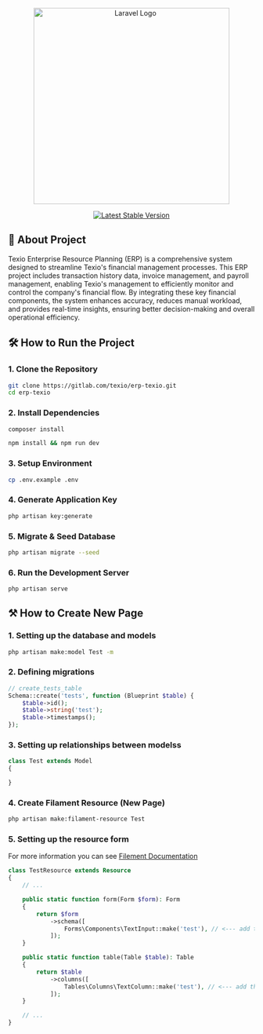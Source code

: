 <p align="center"><a href="https://laravel.com" target="_blank"><img src="https://raw.githubusercontent.com/laravel/art/master/logo-lockup/5%20SVG/2%20CMYK/1%20Full%20Color/laravel-logolockup-cmyk-red.svg" width="400" alt="Laravel Logo"></a></p>

<p align="center">
<a href="https://packagist.org/packages/laravel/framework"><img src="https://img.shields.io/packagist/v/laravel/framework" alt="Latest Stable Version"></a>
</p>

## 🚀 About Project

Texio Enterprise Resource Planning (ERP) is a comprehensive system designed to streamline Texio's financial management processes. This ERP project includes transaction history data, invoice management, and payroll management, enabling Texio's management to efficiently monitor and control the company's financial flow. By integrating these key financial components, the system enhances accuracy, reduces manual workload, and provides real-time insights, ensuring better decision-making and overall operational efficiency.

## 🛠️ How to Run the Project

###  1. Clone the Repository

```bash
git clone https://gitlab.com/texio/erp-texio.git
cd erp-texio
```

### 2. Install Dependencies

```bash
composer install
```
```bash
npm install && npm run dev
```

### 3. Setup Environment

```bash
cp .env.example .env
```

### 4. Generate Application Key

```bash
php artisan key:generate
```

### 5. Migrate & Seed Database

```bash
php artisan migrate --seed
```

### 6. Run the Development Server

```bash
php artisan serve
```

## ⚒️ How to Create New Page

###  1. Setting up the database and models

```bash
php artisan make:model Test -m
```

###  2. Defining migrations

```php
// create_tests_table
Schema::create('tests', function (Blueprint $table) {
    $table->id();
    $table->string('test');
    $table->timestamps();
});
```

###  3. Setting up relationships between modelss

```php
class Test extends Model
{

}
```

###  4. Create Filament Resource (New Page)

```bash
php artisan make:filament-resource Test
```

###  5. Setting up the resource form

For more information you can see [Filement Documentation](https://filamentphp.com/docs/3.x/panels/getting-started#setting-up-the-resource-form)

```php
class TestResource extends Resource
{
    // ...

    public static function form(Form $form): Form
    {
        return $form
            ->schema([
                Forms\Components\TextInput::make('test'), // <--- add this line
            ]);
    }

    public static function table(Table $table): Table
    {
        return $table
            ->columns([
                Tables\Columns\TextColumn::make('test'), // <--- add this line
            ]);
    }

    // ...
}
```
